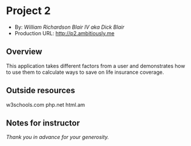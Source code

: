# Project 2
+ By: *William Richardson Blair IV aka Dick Blair*
+ Production URL: <http://p2.ambitiously.me>

## Overview
This application takes different factors from a user and demonstrates how to use them to calculate ways to save on life insurance coverage.

## Outside resources
w3schools.com
php.net
html.am


## Notes for instructor
*Thank you in advance for your generosity.*

